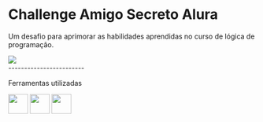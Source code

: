 # Challenge Amigo Secreto Alura
Um desafio para aprimorar as habilidades aprendidas no curso de lógica de programação.
<div>
  <img src="https://img.shields.io/badge/Alura%20+%20Oracle%20T8-8A2BE2">
</div>
------------------------

Ferramentas utilizadas
<div>
  <img src="https://cdn.jsdelivr.net/gh/devicons/devicon@latest/icons/javascript/javascript-original.svg" width="40" height="40" />
  <img src="https://cdn.jsdelivr.net/gh/devicons/devicon@latest/icons/html5/html5-plain-wordmark.svg" width="40" height="40" />
  <img src="https://cdn.jsdelivr.net/gh/devicons/devicon@latest/icons/css3/css3-plain-wordmark.svg" width="40" height="40" />
</div>
